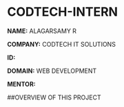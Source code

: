 # CODTECH-INTERN
**NAME:** ALAGARSAMY R

**COMPANY:** CODTECH IT SOLUTIONS

**ID:**

**DOMAIN:** WEB DEVELOPMENT

**MENTOR:** 

##OVERVIEW OF THIS PROJECT

